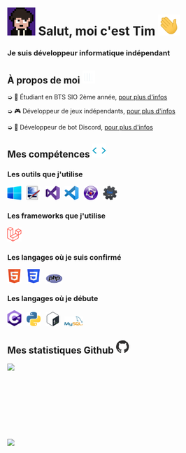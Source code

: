 <h1 style="vertical-align: top;"> <img src="Ressources\Tim.gif" width="64px"> Salut, moi c'est Tim <img src = "Ressources\Hand.gif" width = 50px> </h1>
<p align='center'>

</p>
<h3>
<div size='20px'> Je suis développeur informatique indépendant
</h3>
</div>

<h2> À propos de moi <img src="Ressources\Line.gif" width="30px">
</h2>

➭ 💼 Étudiant en BTS SIO 2ème année, <a href="http://tim-req.ml" target="_blank">pour plus d'infos</a>

➭ 🎮 Développeur de jeux indépendants, <a href="http://strakygames.tk" target="_blank">pour plus d'infos</a>

➭ 🤖 Développeur de bot Discord, <a href="http://strakybot.tk" target="_blank">pour plus d'infos</a> 

<h2> Mes compétences <img src = "Ressources\Code.gif" width = 32px> </h2>

<div>

<h3>Les outils que j'utilise</h3>
  
<img src="Ressources\Windows.png" href="https://www.google.fr" alt="Windows" title="Windows" width=32px>
  &nbsp;
<img src="Ressources\Paint.Net.png" alt="Paint.NET" title="Paint.NET" width=32px>
  &nbsp;
<img src="Ressources\VisualStudio.png" alt="Visual Studio" title="Visual Studio" width=32px>
  &nbsp;
<img src="Ressources\VisualStudioCode.png" alt="Visual Studio Code" title="Visual Studio Code" width=32px>
  &nbsp;
<img src="Ressources\Clickteam.png" alt="Clickteam Fusion" title="Clickteam Fusion" width=32px>
  &nbsp;
<img src="Ressources\DiscordBotMaker.png" alt="Discord Bot Maker" title="Discord Bot Maker" width=32px>
  
<h3>Les frameworks que j'utilise</h3>
<img src="Ressources\Laravel.png" alt="Laravel" title="Laravel" width=32px>
  
<h3>Les langages où je suis confirmé</h3>
  
<img src="Ressources\HTML.png" alt="HTML" title="HTML" width=32px>
 &nbsp;
<img src="Ressources\CSS.png" alt="CSS" title="CSS" width=32px>
 &nbsp;
<img src="Ressources\PHP.png" alt="PHP" title="PHP" width=38px>
  
<h3>Les langages où je débute</h3>
  
<img src="Ressources\Csharp.png" alt="C#" title="C#" width=32px>
  &nbsp;
<img src="Ressources\Python.png" alt="Python" title="Python" width=32px>
  &nbsp;
<img src="Ressources\Bash.png" alt="Bash" title="Bash" width=32px>
  &nbsp;
<img src="Ressources\MySQL.png" alt="SQL" title="SQL" width=42px>
  
</div>

<h2> Mes statistiques Github <img src='Ressources\Github.gif' width='32px'> </h2>

<a href="https://github.com/Str4ky/github-readme-stats">
<img align="left" src="https://github-readme-stats.vercel.app/api?username=Str4ky&count_private=true&show_icons=true&theme=tokyonight" />
</a><br><br><br><br><br><br><br><br><br><br>
<a href="https://github.com/Str4ky/convoychat">
<img align="center" src="https://github-readme-stats.vercel.app/api/top-langs/?username=Str4ky&theme=tokyonight" />
</a>
